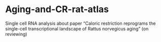 # Aging-and-CR-rat-atlas
Single cell RNA analysis about paper “Caloric restriction reprograms the single-cell transcriptional landscape of Rattus norvegicus aging” (on reviewing)
